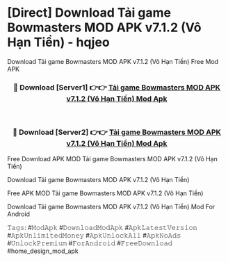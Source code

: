 # [Direct] Download Tải game Bowmasters MOD APK v7.1.2 (Vô Hạn Tiền) - hqjeo
Download Tải game Bowmasters MOD APK v7.1.2 (Vô Hạn Tiền) Free Mod APK

<div align="center">
<h3>🔴 Download [Server1] 👉👉 <a href="https://apk-comot.site?title=Tải_game_Bowmasters_MOD_APK_v7.1.2_(Vô_Hạn_Tiền)">Tải game Bowmasters MOD APK v7.1.2 (Vô Hạn Tiền) Mod Apk</a></h3><br>

<h3>🔴 Download [Server2] 👉👉 <a href="https://apk-comot.site?title=Tải_game_Bowmasters_MOD_APK_v7.1.2_(Vô_Hạn_Tiền)">Tải game Bowmasters MOD APK v7.1.2 (Vô Hạn Tiền) Mod Apk</a></h3>
</div>


Free Download APK MOD Tải game Bowmasters MOD APK v7.1.2 (Vô Hạn Tiền)

Download Tải game Bowmasters MOD APK v7.1.2 (Vô Hạn Tiền) 

Free APK MOD Tải game Bowmasters MOD APK v7.1.2 (Vô Hạn Tiền) 

Download Tải game Bowmasters MOD APK v7.1.2 (Vô Hạn Tiền) Mod For Android

𝚃𝚊𝚐𝚜: #𝙼𝚘𝚍𝙰𝚙𝚔 #𝙳𝚘𝚠𝚗𝚕𝚘𝚊𝚍𝙼𝚘𝚍𝙰𝚙𝚔 #𝙰𝚙𝚔𝙻𝚊𝚝𝚎𝚜𝚝𝚅𝚎𝚛𝚜𝚒𝚘𝚗 #𝙰𝚙𝚔𝚄𝚗𝚕𝚒𝚖𝚒𝚝𝚎𝚍𝙼𝚘𝚗𝚎𝚢 #𝙰𝚙𝚔𝚄𝚗𝚕𝚘𝚌𝚔𝙰𝚕𝚕 #𝙰𝚙𝚔𝙽𝚘𝙰𝚍𝚜 #𝚄𝚗𝚕𝚘𝚌𝚔𝙿𝚛𝚎𝚖𝚒𝚞𝚖 #𝙵𝚘𝚛𝙰𝚗𝚍𝚛𝚘𝚒𝚍 #𝙵𝚛𝚎𝚎𝙳𝚘𝚠𝚗𝚕𝚘𝚊𝚍 #home_design_mod_apk